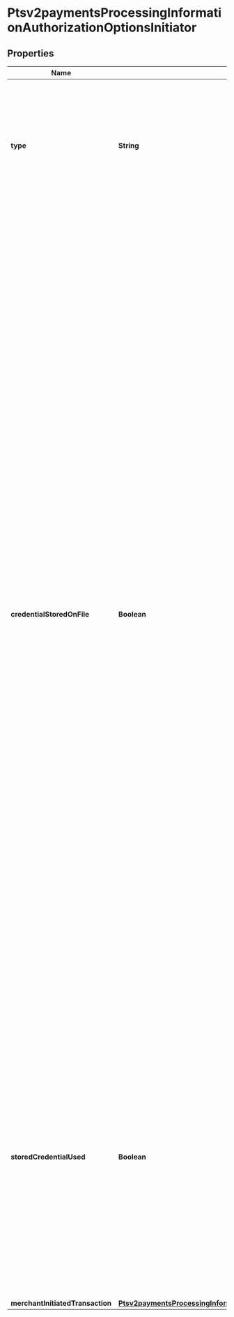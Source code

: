 
# Ptsv2paymentsProcessingInformationAuthorizationOptionsInitiator

## Properties
Name | Type | Description | Notes
------------ | ------------- | ------------- | -------------
**type** | **String** | This field indicates whether the transaction is a merchant-initiated transaction or customer-initiated transaction.  Valid values: - **customer** - **merchant**  |  [optional]
**credentialStoredOnFile** | **Boolean** | Indicates to the issuing bank two things: - The merchant has received consent from the cardholder to store their card details on file - The merchant wants the issuing bank to check out the card details before the merchant initiates their first transaction for this cardholder. The purpose of the merchant-initiated transaction is to ensure that the cardholder&#39;s credentials are valid (that the card is not stolen or has restrictions) and that the card details are good to be stored on the merchant&#39;s file for future transactions.  Valid values: - &#x60;true&#x60; means merchant will use this transaction to store payment credentials for follow-up merchant-initiated transactions. - &#x60;false&#x60; means merchant will not use this transaction to store payment credentials for follow-up merchant-initiated transactions.  **NOTE:** The value for this field does not correspond to any data in the TC 33 capture file5.  This field is supported only for Visa transactions on CyberSource through VisaNet.  |  [optional]
**storedCredentialUsed** | **Boolean** | Indicates to an issuing bank whether a merchant-initiated transaction came from a card that was already stored on file.  Possible values: - **true** means the merchant-initiated transaction came from a card that was already stored on file. - **false**  means the merchant-initiated transaction came from a card that was not stored on file.  |  [optional]
**merchantInitiatedTransaction** | [**Ptsv2paymentsProcessingInformationAuthorizationOptionsInitiatorMerchantInitiatedTransaction**](Ptsv2paymentsProcessingInformationAuthorizationOptionsInitiatorMerchantInitiatedTransaction.md) |  |  [optional]



